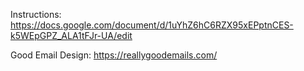 Instructions:
https://docs.google.com/document/d/1uYhZ6hC6RZX95xEPptnCES-k5WEpGPZ_ALA1tFJr-UA/edit

Good Email Design:
https://reallygoodemails.com/



